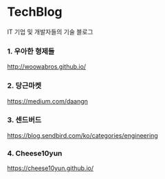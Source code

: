 # TechBlog

IT 기업 및 개발자들의 기술 블로그

### 1. 우아한 형제들
http://woowabros.github.io/

### 2. 당근마켓
https://medium.com/daangn

### 3. 센드버드
https://blog.sendbird.com/ko/categories/engineering

### 4. Cheese10yun
https://cheese10yun.github.io/
